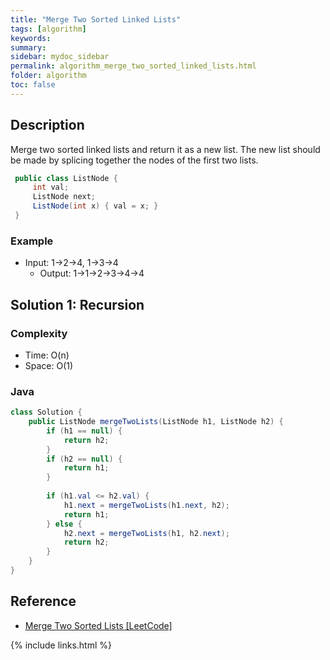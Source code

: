 ```yaml
---
title: "Merge Two Sorted Linked Lists"
tags: [algorithm]
keywords:
summary:
sidebar: mydoc_sidebar
permalink: algorithm_merge_two_sorted_linked_lists.html
folder: algorithm
toc: false
---
```


## Description
Merge two sorted linked lists and return it as a new list. 
The new list should be made by splicing together the nodes of the first two lists.
```java
 public class ListNode {
     int val;
     ListNode next;
     ListNode(int x) { val = x; }
 }
```

### Example
* Input: 1->2->4, 1->3->4
  * Output: 1->1->2->3->4->4

## Solution 1: Recursion

### Complexity
* Time: O(n)
* Space: O(1)

### Java
```java
class Solution {
    public ListNode mergeTwoLists(ListNode h1, ListNode h2) {
        if (h1 == null) {
            return h2;
        }
        if (h2 == null) {
            return h1;
        }
        
        if (h1.val <= h2.val) {
            h1.next = mergeTwoLists(h1.next, h2);
            return h1;
        } else {
            h2.next = mergeTwoLists(h1, h2.next);
            return h2;
        }
    }
}
```

## Reference
* [Merge Two Sorted Lists [LeetCode]](https://leetcode.com/problems/merge-two-sorted-lists/description/)

{% include links.html %}
